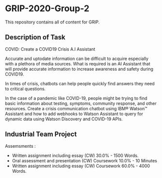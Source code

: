 # GRIP-2020-Group-2

This repository contains all of content for GRIP.

## Description of Task

COVID: Create a COVID19 Crisis A.I Assistant

Accurate and uptodate information can be difficult to acquire especially with a plethora of media sources. What is required is an AI Assistant that will provide accurate information to increase awareness and safety during COVID19.

In times of crisis, chatbots can help people quickly find answers they need to critical questions.

In the case of a pandemic like COVID-19, people might be trying to find basic information about testing, symptoms, community response, and other resources. Create a crisis communication chatbot using IBM® Watson™ Assistant and how to add webhooks to Watson Assistant to query for dynamic data using Watson Discovery and COVID-19 APIs.

## Industrial Team Project

Assemsments :

- Written assignment including essay (CW) 30.0% - 1500 Words.
- Oral assessment and presentation (CW) Coursework 10.0% - 10 Minutes
- Written assignment including essay (CW) Coursework 60.0% - 4000 Words.
